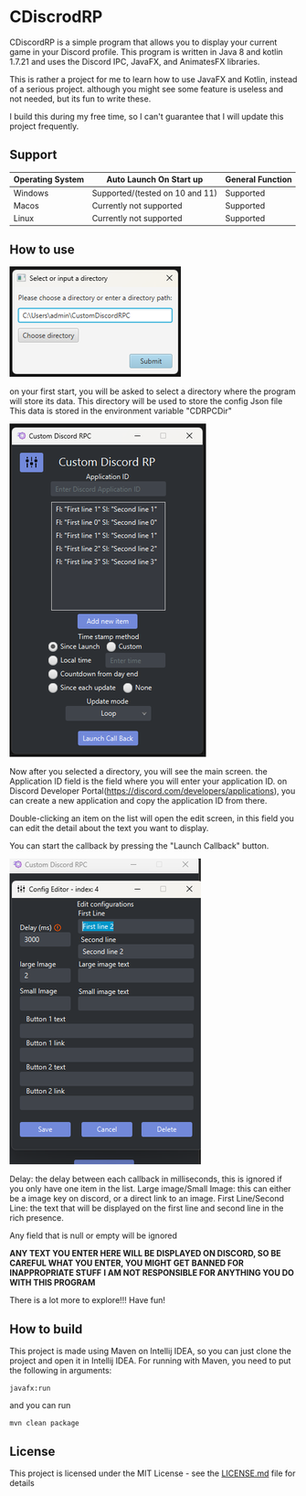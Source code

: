 # CDiscrodRP

CDiscordRP is a simple program that allows you to display your current game in your Discord profile.
This program is written in Java 8 and kotlin 1.7.21 and uses the Discord IPC, JavaFX, and AnimatesFX libraries.

This is rather a project for me to learn how to use JavaFX and Kotlin, instead of a serious project.
although you might see some feature is useless and not needed, but its fun to write these.

I build this during my free time, so I can't guarantee that I will update this project frequently.

## Support
| Operating System | Auto Launch On Start up         | General Function | 
|------------------|---------------------------------|------------------|
| Windows          | Supported/(tested on 10 and 11) | Supported        |
| Macos            | Currently not supported         | Supported        |
| Linux            | Currently not supported         | Supported        |

## How to use
![img.png](DirecotryManager.png)

on your first start, you will be asked to select a directory where the program will store its data.
This directory will be used to store the config Json file
This data is stored in the environment variable "CDRPCDir"


![img.png](MainScreen)

Now after you selected a directory, you will see the main screen.
the Application ID field is the field where you will enter your application ID. on
Discord Developer Portal(https://discord.com/developers/applications), you can create a 
new application and copy the application ID from there.

Double-clicking an item on the list will open the edit screen, in this field you can edit the detail 
about the text you want to display.

You can start the callback by pressing the "Launch Callback" button.


![img.png](EditScreen.png)

Delay: the delay between each callback in milliseconds, this is ignored if you only have one item in the list.
Large image/Small Image: this can either be a image key on discord, or a direct link to an image.
First Line/Second Line: the text that will be displayed on the first line and second line in the rich presence.

Any field that is null or empty will be ignored

**ANY TEXT YOU ENTER HERE WILL BE DISPLAYED ON DISCORD, SO BE CAREFUL WHAT YOU ENTER, YOU MIGHT GET BANNED FOR INAPPROPRIATE STUFF**
**I AM NOT RESPONSIBLE FOR ANYTHING YOU DO WITH THIS PROGRAM**

There is a lot more to explore!!! Have fun!

## How to build
This project is made using Maven on Intellij IDEA, so you can just clone the project and open it in Intellij IDEA.
For running with Maven, you need to put the following in arguments:
```
javafx:run
```
and you can run
```
mvn clean package
```

## License
This project is licensed under the MIT License - see the [LICENSE.md](LICENSE.md) file for details
